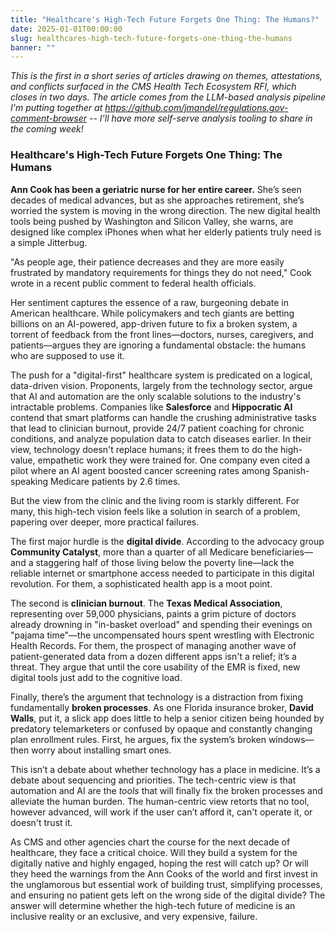 ```yaml
---
title: "Healthcare's High-Tech Future Forgets One Thing: The Humans?"
date: 2025-01-01T00:00:00
slug: healthcares-high-tech-future-forgets-one-thing-the-humans
banner: ""
---
```

<p><em>This is the first in a short series of articles drawing on themes, attestations, and conflicts surfaced in the CMS Health Tech Ecosystem RFI, which closes in two days. The article comes from the LLM-based analysis pipeline I'm putting together at </em><a href="https://github.com/jmandel/regulations.gov-comment-browser" target="_blank"><em>https://github.com/jmandel/regulations.gov-comment-browser</em></a><em> -- I'll have more self-serve analysis tooling to share in the coming week!</em></p><h3>Healthcare's High-Tech Future Forgets One Thing: The Humans</h3><p><strong>Ann Cook has been a geriatric nurse for her entire career.</strong> She’s seen decades of medical advances, but as she approaches retirement, she’s worried the system is moving in the wrong direction. The new digital health tools being pushed by Washington and Silicon Valley, she warns, are designed like complex iPhones when what her elderly patients truly need is a simple Jitterbug.</p><p>"As people age, their patience decreases and they are more easily frustrated by mandatory requirements for things they do not need," Cook wrote in a recent public comment to federal health officials.</p><p>Her sentiment captures the essence of a raw, burgeoning debate in American healthcare. While policymakers and tech giants are betting billions on an AI-powered, app-driven future to fix a broken system, a torrent of feedback from the front lines—doctors, nurses, caregivers, and patients—argues they are ignoring a fundamental obstacle: the humans who are supposed to use it.</p><p>The push for a "digital-first" healthcare system is predicated on a logical, data-driven vision. Proponents, largely from the technology sector, argue that AI and automation are the only scalable solutions to the industry's intractable problems. Companies like <strong>Salesforce</strong> and <strong>Hippocratic AI</strong> contend that smart platforms can handle the crushing administrative tasks that lead to clinician burnout, provide 24/7 patient coaching for chronic conditions, and analyze population data to catch diseases earlier. In their view, technology doesn't replace humans; it frees them to do the high-value, empathetic work they were trained for. One company even cited a pilot where an AI agent boosted cancer screening rates among Spanish-speaking Medicare patients by 2.6 times.</p><p>But the view from the clinic and the living room is starkly different. For many, this high-tech vision feels like a solution in search of a problem, papering over deeper, more practical failures.</p><p>The first major hurdle is the <strong>digital divide</strong>. According to the advocacy group <strong>Community Catalyst</strong>, more than a quarter of all Medicare beneficiaries—and a staggering half of those living below the poverty line—lack the reliable internet or smartphone access needed to participate in this digital revolution. For them, a sophisticated health app is a moot point.</p><p>The second is <strong>clinician burnout</strong>. The <strong>Texas Medical Association</strong>, representing over 59,000 physicians, paints a grim picture of doctors already drowning in "in-basket overload" and spending their evenings on "pajama time"—the uncompensated hours spent wrestling with Electronic Health Records. For them, the prospect of managing another wave of patient-generated data from a dozen different apps isn't a relief; it’s a threat. They argue that until the core usability of the EMR is fixed, new digital tools just add to the cognitive load.</p><p>Finally, there’s the argument that technology is a distraction from fixing fundamentally <strong>broken processes</strong>. As one Florida insurance broker, <strong>David Walls</strong>, put it, a slick app does little to help a senior citizen being hounded by predatory telemarketers or confused by opaque and constantly changing plan enrollment rules. First, he argues, fix the system’s broken windows—then worry about installing smart ones.</p><p>This isn’t a debate about whether technology has a place in medicine. It’s a debate about sequencing and priorities. The tech-centric view is that automation and AI are the <em>tools</em> that will finally fix the broken processes and alleviate the human burden. The human-centric view retorts that no tool, however advanced, will work if the user can’t afford it, can't operate it, or doesn't trust it.</p><p>As CMS and other agencies chart the course for the next decade of healthcare, they face a critical choice. Will they build a system for the digitally native and highly engaged, hoping the rest will catch up? Or will they heed the warnings from the Ann Cooks of the world and first invest in the unglamorous but essential work of building trust, simplifying processes, and ensuring no patient gets left on the wrong side of the digital divide? The answer will determine whether the high-tech future of medicine is an inclusive reality or an exclusive, and very expensive, failure.</p>